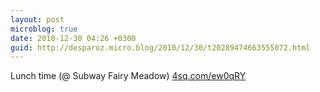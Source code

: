 ```yaml
---
layout: post
microblog: true
date: 2010-12-30 04:26 +0300
guid: http://desparoz.micro.blog/2010/12/30/t20289474663555072.html
---
```

Lunch time (@ Subway Fairy Meadow) [4sq.com/ew0qRY](http://4sq.com/ew0qRY)
